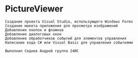 # PictureViewer

    Создание проекта Visual Studio, использующего Windows Forms
    Создание макета приложения для просмотра изображений
    Добавление кнопок и флажков
    Добавление диалоговых окон
    Добавление обработчиков событий для элементов управления
    Написание кода C# или Visual Basic для управления событиями
    
    Выполнил Седнев Андрей группа 24ИС
